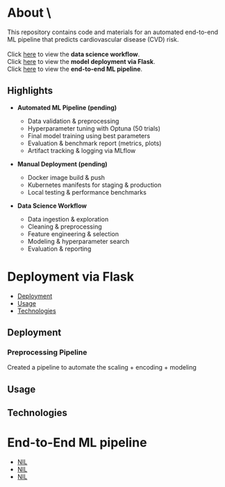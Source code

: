 # About \
This repository contains code and materials for an automated end-to-end ML pipeline that predicts cardiovascular disease (CVD) risk.<br><br>
Click [here](data/EDA%20and%20Model%20Comparison/README.md#data-science-workflow) to view the **data science workflow**.<br>
Click [here](#deployment-via-flask) to view the **model deployment via Flask**.<br>
Click [here](#end-to-end-ml-pipeline) to view the **end-to-end ML pipeline**.

## Highlights

- **Automated ML Pipeline (pending)**
  - Data validation & preprocessing  
  - Hyperparameter tuning with Optuna (50 trials)  
  - Final model training using best parameters  
  - Evaluation & benchmark report (metrics, plots)  
  - Artifact tracking & logging via MLflow  
    
- **Manual Deployment (pending)**
  - Docker image build & push  
  - Kubernetes manifests for staging & production  
  - Local testing & performance benchmarks
 
- **Data Science Workflow**
  - Data ingestion & exploration  
  - Cleaning & preprocessing  
  - Feature engineering & selection  
  - Modeling & hyperparameter search  
  - Evaluation & reporting  

# Deployment via Flask
- [Deployment](#deployment)  
- [Usage](#usage)  
- [Technologies](#technologies)

## Deployment
### Preprocessing Pipeline
Created a pipeline to automate the scaling + encoding + modeling

## Usage

## Technologies



# End-to-End ML pipeline
- [NIL](#-)  
- [NIL](#-)  
- [NIL](#-)
